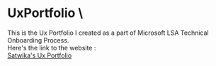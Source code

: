 # UxPortfolio \
This is the Ux Portfolio I created as a part of Microsoft LSA Technical Onboarding Process.\
Here's the link to the website :\
[Satwika's Ux Portfolio](https://www.himasatwika.me)
